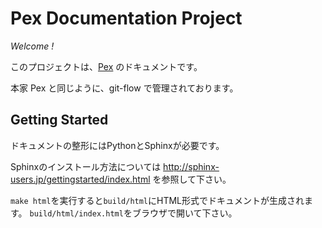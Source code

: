# Pex Documentation Project

_Welcome !_

このプロジェクトは、[Pex](https://github.com/PexJS/PexJS) のドキュメントです。

本家 Pex と同じように、git-flow で管理されております。

## Getting Started

ドキュメントの整形にはPythonとSphinxが必要です。

Sphinxのインストール方法については http://sphinx-users.jp/gettingstarted/index.html を参照して下さい。

`make html`を実行すると`build/html`にHTML形式でドキュメントが生成されます。
`build/html/index.html`をブラウザで開いて下さい。
